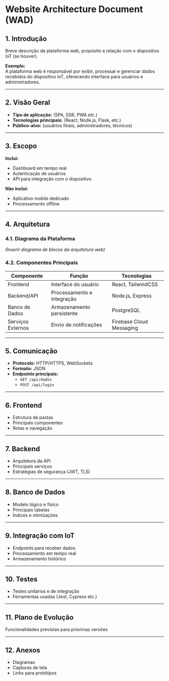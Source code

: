 # Website Architecture Document (WAD)

## 1. Introdução
Breve descrição da plataforma web, propósito e relação com o dispositivo IoT (se houver).

**Exemplo:**  
A plataforma web é responsável por exibir, processar e gerenciar dados recebidos do dispositivo IoT, oferecendo interface para usuários e administradores.

---

## 2. Visão Geral
- **Tipo de aplicação:** (SPA, SSR, PWA etc.)  
- **Tecnologias principais:** (React, Node.js, Flask, etc.)  
- **Público-alvo:** (usuários finais, administradores, técnicos)

---

## 3. Escopo
**Inclui:**
- Dashboard em tempo real
- Autenticação de usuários
- API para integração com o dispositivo

**Não inclui:**
- Aplicativo mobile dedicado
- Processamento offline

---

## 4. Arquitetura
### 4.1. Diagrama da Plataforma
*(Inserir diagrama de blocos da arquitetura web)*

### 4.2. Componentes Principais
| Componente | Função | Tecnologias |
|------------|--------|-------------|
| Frontend | Interface do usuário | React, TailwindCSS |
| Backend/API | Processamento e integração | Node.js, Express |
| Banco de Dados | Armazenamento persistente | PostgreSQL |
| Serviços Externos | Envio de notificações | Firebase Cloud Messaging |

---

## 5. Comunicação
- **Protocolo:** HTTP/HTTPS, WebSockets  
- **Formato:** JSON  
- **Endpoints principais:**  
  - `GET /api/dados`
  - `POST /api/login`

---

## 6. Frontend
- Estrutura de pastas  
- Principais componentes  
- Rotas e navegação

---

## 7. Backend
- Arquitetura da API  
- Principais serviços  
- Estratégias de segurança (JWT, TLS)

---

## 8. Banco de Dados
- Modelo lógico e físico  
- Principais tabelas  
- Índices e otimizações

---

## 9. Integração com IoT
- Endpoints para receber dados  
- Processamento em tempo real  
- Armazenamento histórico

---

## 10. Testes
- Testes unitários e de integração  
- Ferramentas usadas (Jest, Cypress etc.)

---

## 11. Plano de Evolução
Funcionalidades previstas para próximas versões

---

## 12. Anexos
- Diagramas  
- Capturas de tela  
- Links para protótipos
